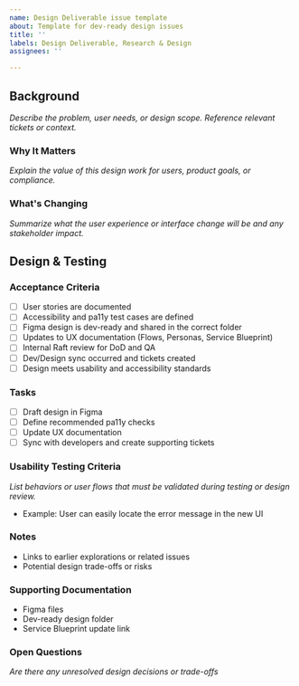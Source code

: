 ```yaml
---
name: Design Deliverable issue template
about: Template for dev-ready design issues
title: ''
labels: Design Deliverable, Research & Design
assignees: ''

---
```


## Background
_Describe the problem, user needs, or design scope. Reference relevant tickets or context._

### Why It Matters
_Explain the value of this design work for users, product goals, or compliance._

### What's Changing
_Summarize what the user experience or interface change will be and any stakeholder impact._

## Design & Testing
### Acceptance Criteria
- [ ] User stories are documented
- [ ] Accessibility and pa11y test cases are defined
- [ ] Figma design is dev-ready and shared in the correct folder
- [ ] Updates to UX documentation (Flows, Personas, Service Blueprint)
- [ ] Internal Raft review for DoD and QA
- [ ] Dev/Design sync occurred and tickets created
- [ ] Design meets usability and accessibility standards

### Tasks
- [ ] Draft design in Figma
- [ ] Define recommended pa11y checks
- [ ] Update UX documentation
- [ ] Sync with developers and create supporting tickets

### Usability Testing Criteria
_List behaviors or user flows that must be validated during testing or design review._
- Example: User can easily locate the error message in the new UI

### Notes
- Links to earlier explorations or related issues
- Potential design trade-offs or risks

### Supporting Documentation
- Figma files
- Dev-ready design folder
- Service Blueprint update link

### Open Questions
_Are there any unresolved design decisions or trade-offs_
